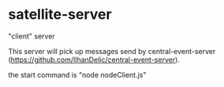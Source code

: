# satellite-server
"client" server

This server will pick up messages send by central-event-server (https://github.com/IlhanDelic/central-event-server).

the start command is "node nodeClient.js"
